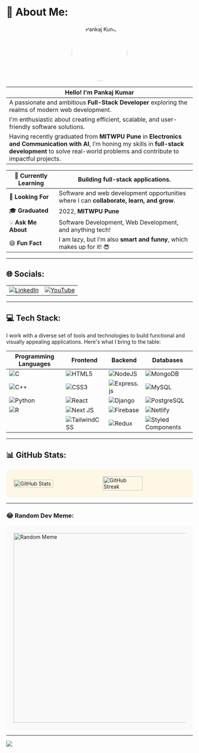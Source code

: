 # 💫 About Me:
<p align="center">
  <img src="https://lh3.googleusercontent.com/a/ACg8ocLRZMME6F0rgT8S4i-I_IYDpO3Kx8C1VHcNkNR89bLZ88DcNnDk8A=s360-c-no" alt="Pankaj Kumar" width="150" style="border-radius: 50%;">
</p>


| **Hello! I'm Pankaj Kumar**                                                                                                  |
|-----------------------------------------------------------------------------------------------------------------------------|
| A passionate and ambitious **Full-Stack Developer** exploring the realms of modern web development.                         |
| I'm enthusiastic about creating efficient, scalable, and user-friendly software solutions.                                  |
| Having recently graduated from **MITWPU Pune** in **Electronics and Communication with AI**, I’m honing my skills in **full-stack development** to solve real-world problems and contribute to impactful projects. |

| 🌱 **Currently Learning**  | Building full-stack applications.                                                             |
|----------------------------|-----------------------------------------------------------------------------------------------|
| 🤝 **Looking For**         | Software and web development opportunities where I can **collaborate, learn, and grow**.      |
| 🎓 **Graduated**           | 2022, **MITWPU Pune**                                                                         |
| 💡 **Ask Me About**        | Software Development, Web Development, and anything tech!                                     |
| 😄 **Fun Fact**            | I am lazy, but I’m also **smart and funny**, which makes up for it! 😎                        |

---
## 🌐 Socials:

<table>
  <tr>
    <td align="center">
      <a href="https://linkedin.com/in/pankaj-kumar-557528276/">
        <img src="https://img.shields.io/badge/LinkedIn-%230077B5.svg?logo=linkedin&logoColor=white" alt="LinkedIn">
      </a>
    </td>
    <td align="center">
      <a href="https://youtube.com/@IMPANKAJ">
        <img src="https://img.shields.io/badge/YouTube-%23FF0000.svg?logo=YouTube&logoColor=white" alt="YouTube">
      </a>
    </td>
  </tr>
</table>


---

## 💻 Tech Stack:
I work with a diverse set of tools and technologies to build functional and visually appealing applications. Here's what I bring to the table:

| **Programming Languages** | **Frontend** | **Backend** | **Databases** |
|----------------------------|--------------|-------------|----------------|
| ![C](https://img.shields.io/badge/c-%2300599C.svg?style=for-the-badge&logo=c&logoColor=white) | ![HTML5](https://img.shields.io/badge/html5-%23E34F26.svg?style=for-the-badge&logo=html5&logoColor=white) | ![NodeJS](https://img.shields.io/badge/node.js-6DA55F?style=for-the-badge&logo=node.js&logoColor=white) | ![MongoDB](https://img.shields.io/badge/MongoDB-%234ea94b.svg?style=for-the-badge&logo=mongodb&logoColor=white) |
| ![C++](https://img.shields.io/badge/c++-%2300599C.svg?style=for-the-badge&logo=c%2B%2B&logoColor=white) | ![CSS3](https://img.shields.io/badge/css3-%231572B6.svg?style=for-the-badge&logo=css3&logoColor=white) | ![Express.js](https://img.shields.io/badge/express.js-%23404d59.svg?style=for-the-badge&logo=express&logoColor=%2361DAFB) | ![MySQL](https://img.shields.io/badge/mysql-%2300f.svg?style=for-the-badge&logo=mysql&logoColor=white) |
| ![Python](https://img.shields.io/badge/python-3670A0?style=for-the-badge&logo=python&logoColor=ffdd54) | ![React](https://img.shields.io/badge/react-%2320232a.svg?style=for-the-badge&logo=react&logoColor=%2361DAFB) | ![Django](https://img.shields.io/badge/django-%23092E20.svg?style=for-the-badge&logo=django&logoColor=white) | ![PostgreSQL](https://img.shields.io/badge/postgresql-%23316192.svg?style=for-the-badge&logo=postgresql&logoColor=white) |
| ![R](https://img.shields.io/badge/r-%23276DC3.svg?style=for-the-badge&logo=r&logoColor=white) | ![Next JS](https://img.shields.io/badge/Next-black?style=for-the-badge&logo=next.js&logoColor=white) | ![Firebase](https://img.shields.io/badge/firebase-%23039BE5.svg?style=for-the-badge&logo=firebase) | ![Netlify](https://img.shields.io/badge/netlify-%23000000.svg?style=for-the-badge&logo=netlify&logoColor=#00C7B7) |
| | ![TailwindCSS](https://img.shields.io/badge/tailwindcss-%2338B2AC.svg?style=for-the-badge&logo=tailwind-css&logoColor=white) | ![Redux](https://img.shields.io/badge/redux-%23593d88.svg?style=for-the-badge&logo=redux&logoColor=white) | ![Styled Components](https://img.shields.io/badge/styled--components-DB7093?style=for-the-badge&logo=styled-components&logoColor=white) |


---

## 📊 GitHub Stats:
<div style="background-color: #fff7e6; padding: 20px; border-radius: 10px;">
<div style="display: flex; justify-content: space-between; align-items: center;">
  <img src="https://github-readme-stats.vercel.app/api?username=itspankaj143&theme=dark&hide_border=true&include_all_commits=true&count_private=true" alt="GitHub Stats" width="48%" />
  <img src="https://github-readme-streak-stats.herokuapp.com/?user=itspankaj143&theme=dark&hide_border=true" alt="GitHub Streak" width="48%" />
</div>
</div>

---

### 😂 Random Dev Meme:
<div style="background-color: #f9f9f9; padding: 20px; border-radius: 10px;">
<img src="https://rm.up.railway.app/" width="512px" alt="Random Meme" />
</div>

---

[![](https://visitcount.itsvg.in/api?id=itspankaj143&icon=0&color=0)](https://visitcount.itsvg.in)

<!-- Proudly created with GPRM ( https://gprm.itsvg.in ) -->
